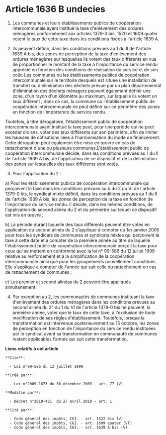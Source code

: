 # Article 1636 B undecies

1. Les communes et leurs établissements publics de coopération intercommunale ayant institué la taxe d'enlèvement des ordures
ménagères conformément aux articles 1379-0 bis, 1520 et 1609 quater votent le taux de cette taxe dans les conditions fixées à
l'article 1639 A. 

2. Ils peuvent définir, dans les conditions prévues au 1 du II de l'article 1639 A bis, des zones de perception de la taxe
d'enlèvement des ordures ménagères sur lesquelles ils votent des taux différents en vue de proportionner le montant de la
taxe à l'importance du service rendu apprécié en fonction des conditions de réalisation du service et de son coût. Les
communes ou les établissements publics de coopération intercommunale sur le territoire desquels est située une installation
de transfert ou d'élimination des déchets prévue par un plan départemental d'élimination des déchets ménagers peuvent
également définir une zone, d'un rayon d'un kilomètre au maximum, sur laquelle ils votent un taux différent ; dans ce cas, la
commune ou l'établissement public de coopération intercommunale ne peut définir sur ce périmètre des zones en fonction de
l'importance du service rendu. 

Toutefois, à titre dérogatoire, l'établissement public de coopération intercommunale ayant institué la taxe peut, pour une
période qui ne peut excéder dix ans, voter des taux différents sur son périmètre, afin de limiter les hausses de cotisations
liées à l'harmonisation du mode de financement. Cette dérogation peut également être mise en œuvre en cas de rattachement
d'une ou plusieurs communes.L'établissement public de coopération intercommunale décide, dans les conditions prévues au 1 du
II de l'article 1639 A bis, de l'application de ce dispositif et de la délimitation des zones sur lesquelles des taux
différents sont votés. 

3. Pour l'application du 2 : 

a) Pour les établissements publics de coopération intercommunale qui perçoivent la taxe dans les conditions prévues au b du 2
du VI de l'article 1379-0 bis, le syndicat mixte définit, dans les conditions prévues au 1 du II de l'article 1639 A bis, les
zones de perception de la taxe en fonction de l'importance du service rendu. Il décide, dans les mêmes conditions, de
l'application du second alinéa du 2 et du périmètre sur lequel ce dispositif est mis en œuvre ; 

b) La période durant laquelle des taux différents peuvent être votés en application du second alinéa du 2 s'applique à
compter du 1er janvier 2005 pour tous les syndicats de communes et syndicats mixtes qui perçoivent la taxe à cette date et à
compter de la première année au titre de laquelle l'établissement public de coopération intercommunale perçoit la taxe pour
ceux qui se mettent en conformité avec la loi n° 99-586 du 12 juillet 1999 relative au renforcement et à la simplification de
la coopération intercommunale ainsi que pour les groupements nouvellement constitués. Elle s'applique à compter de l'année
qui suit celle du rattachement en cas de rattachement de communes ; 

c) Les premier et second alinéas du 2 peuvent être appliqués simultanément. 

4. Par exception au 2, les communautés de communes instituant la taxe d'enlèvement des ordures ménagères dans les conditions
prévues au second alinéa du 2° du 1 du VI de l'article 1379-0 bis ne peuvent, la première année, voter que le taux de cette
taxe, à l'exclusion de toute modification de ses règles d'établissement. Toutefois, lorsque la transformation est intervenue
postérieurement au 15 octobre, les zones de perception en fonction de l'importance du service rendu instituées par le
syndicat avant sa transformation en communauté de communes restent applicables l'année qui suit cette transformation.

**Liens relatifs à cet article**

	**Cite**:

	  - Loi n°99-586 du 12 juillet 1999

	**Créé par**:

	  - Loi n°2009-1673 du 30 décembre 2009 - art. 77 (V)

	**Modifié par**:

	  - Décret n°2010-421  du 27 avril 2010 - art. 1

	**Cité par**:

	  - Code général des impôts, CGI. - art. 1522 bis (V)
	  - Code général des impôts, CGI. - art. 1609 quater (VT)
	  - Code général des impôts, CGI. - art. 1639 A bis (V)
